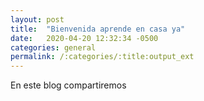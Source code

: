 ```yaml
---
layout: post
title:  "Bienvenida aprende en casa ya"
date:   2020-04-20 12:32:34 -0500
categories: general
permalink: /:categories/:title:output_ext
---
```


En este blog compartiremos 
